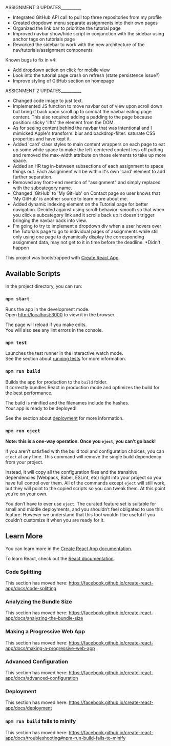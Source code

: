 ASSIGNMENT 3 UPDATES__________
+ Integrated GitHub API call to pull top three repositories from my profile
+ Created dropdown menu separate assignments into their own pages
+ Organized the link bar to prioritize the tutorial page
+ Improved navbar show/hide script in conjunction with the sidebar using anchor tags on tutorials page
+ Reworked the sidebar to work with the new architecture of the nav/tutorials/assignment components

Known bugs to fix in v4: 
- Add dropdown action on click for mobile view
- Look into the tutorial page crash on refresh (state persistence issue?)
- Improve styling of GitHub section on homepage

ASSIGNMENT 2 UPDATES__________
+ Changed code image to just text.
+ Implemented JS function to move navbar out of view upon scroll down but bring it back upon scroll up to combat the navbar eating page content. This also required adding a padding to the page because position: sticky 'lifts' the element from the DOM.
+ As for seeing content behind the navbar that was intentional and I mimicked Apple's transform: blur and backdrop-filter: saturate CSS properties and have kept it. 
+ Added 'card' class styles to main content wrappers on each page to eat up some white space to make the left-centered content less off putting and removed the max-width attribute on those elements to take up more space.
+ Added an HR tag in-between subsections of each assignment to space things out. Each assignment will be within it's own 'card' element to add further separation. 
+ Removed any front-end mention of "assignment" and simply replaced with the subcategory name.
+ Changed 'GitHub' to 'My GitHub' on Contact page so user knows that 'My GitHub' is another source to learn more about me. 
+ Added dynamic indexing element on the Tutorial page for better navigation. Decided against using scroll-behavior: smooth so that when you click a subcategory link and it scrolls back up it doesn't trigger bringing the navbar back into view. 
+ I'm going to try to implement a dropdown div when a user hovers over the Tutorials page to go to individual pages of assignments while still only using one page to dynamically display the corresponding assignment data, may not get to it in time before the deadline. *Didn't happen


This project was bootstrapped with [Create React App](https://github.com/facebook/create-react-app).

## Available Scripts

In the project directory, you can run:

### `npm start`

Runs the app in the development mode.<br />
Open [http://localhost:3000](http://localhost:3000) to view it in the browser.

The page will reload if you make edits.<br />
You will also see any lint errors in the console.

### `npm test`

Launches the test runner in the interactive watch mode.<br />
See the section about [running tests](https://facebook.github.io/create-react-app/docs/running-tests) for more information.

### `npm run build`

Builds the app for production to the `build` folder.<br />
It correctly bundles React in production mode and optimizes the build for the best performance.

The build is minified and the filenames include the hashes.<br />
Your app is ready to be deployed!

See the section about [deployment](https://facebook.github.io/create-react-app/docs/deployment) for more information.

### `npm run eject`

**Note: this is a one-way operation. Once you `eject`, you can’t go back!**

If you aren’t satisfied with the build tool and configuration choices, you can `eject` at any time. This command will remove the single build dependency from your project.

Instead, it will copy all the configuration files and the transitive dependencies (Webpack, Babel, ESLint, etc) right into your project so you have full control over them. All of the commands except `eject` will still work, but they will point to the copied scripts so you can tweak them. At this point you’re on your own.

You don’t have to ever use `eject`. The curated feature set is suitable for small and middle deployments, and you shouldn’t feel obligated to use this feature. However we understand that this tool wouldn’t be useful if you couldn’t customize it when you are ready for it.

## Learn More

You can learn more in the [Create React App documentation](https://facebook.github.io/create-react-app/docs/getting-started).

To learn React, check out the [React documentation](https://reactjs.org/).

### Code Splitting

This section has moved here: https://facebook.github.io/create-react-app/docs/code-splitting

### Analyzing the Bundle Size

This section has moved here: https://facebook.github.io/create-react-app/docs/analyzing-the-bundle-size

### Making a Progressive Web App

This section has moved here: https://facebook.github.io/create-react-app/docs/making-a-progressive-web-app

### Advanced Configuration

This section has moved here: https://facebook.github.io/create-react-app/docs/advanced-configuration

### Deployment

This section has moved here: https://facebook.github.io/create-react-app/docs/deployment

### `npm run build` fails to minify

This section has moved here: https://facebook.github.io/create-react-app/docs/troubleshooting#npm-run-build-fails-to-minify
